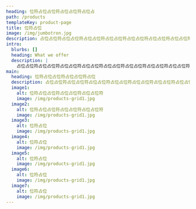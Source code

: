 ```yaml
---
heading: 位符占位占位符占位占位符占位占
path: /products
templateKey: product-page
title: 位符占位
image: /img/jumbotron.jpg
description: 占位占位符占位占位符占位占位符占位占位符占位占位符占位占位符占位占位符占位占位符占位占位符占位占位符
intro:
  blurbs: []
  heading: What we offer
  description: |
    占位占位符占位占位符占位占位符占位占位符占位占位符占位占位符占位占位符占位占位符占位占位符占位占位符
main:
  heading: 位符占位占位符占位占位符占位
  description: 占位占位符占位占位符占位占位符占位占位符占位占位符占位占位符占位占位符占位占位符占位占位符占位占位符
  image1:
    alt: 位符占位占位符占位占位符占位占位符
    image: /img/products-grid1.jpg
  image2:
    alt: 位符占位占位符占位占位符占位占位符
    image: /img/products-grid1.jpg
  image3:
    alt: 位符占位
    image: /img/products-grid1.jpg
  image4:
    alt: 位符占位
    image: /img/products-grid1.jpg
  image5:
    alt: 位符占位
    image: /img/products-grid1.jpg
  image6:
    alt: 位符占位
    image: /img/products-grid1.jpg
  image7:
    alt: 位符占位
    image: /img/products-grid1.jpg
---
```

